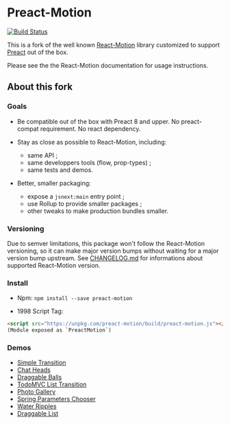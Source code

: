 # Preact-Motion

[![Build Status](https://travis-ci.org/BenoitZugmeyer/preact-motion.svg?branch=master)](https://travis-ci.org/BenoitZugmeyer/preact-motion)

This is a fork of the well known [React-Motion](https://github.com/chenglou/react-motion) library
customized to support [Preact](http://developit.github.io/preact/) out of the box.

Please see the the React-Motion documentation for usage instructions.

## About this fork

### Goals

* Be compatible out of the box with Preact 8 and upper.  No preact-compat requirement.  No react
  dependency.

* Stay as close as possible to React-Motion, including:
  * same API ;
  * same developpers tools (flow, prop-types) ;
  * same tests and demos.

* Better, smaller packaging:
  * expose a `jsnext:main` entry point ;
  * use Rollup to provide smaller packages ;
  * other tweaks to make production bundles smaller.

### Versioning

Due to semver limitations, this package won't follow the React-Motion versioning, so it can make
major version bumps without waiting for a major version bump upstream.  See
[CHANGELOG.md](./CHANGELOG.md) for informations about supported React-Motion version.

### Install

* Npm: `npm install --save preact-motion`

* 1998 Script Tag:
```html
<script src="https://unpkg.com/preact-motion/build/preact-motion.js"></script>
(Module exposed as `PreactMotion`)
```

### Demos
- [Simple Transition](http://benoitzugmeyer.github.io/preact-motion/demos/demo0-simple-transition)
- [Chat Heads](http://benoitzugmeyer.github.io/preact-motion/demos/demo1-chat-heads)
- [Draggable Balls](http://benoitzugmeyer.github.io/preact-motion/demos/demo2-draggable-balls)
- [TodoMVC List Transition](http://benoitzugmeyer.github.io/preact-motion/demos/demo3-todomvc-list-transition)
- [Photo Gallery](http://benoitzugmeyer.github.io/preact-motion/demos/demo4-photo-gallery)
- [Spring Parameters Chooser](http://benoitzugmeyer.github.io/preact-motion/demos/demo5-spring-parameters-chooser)
- [Water Ripples](http://benoitzugmeyer.github.io/preact-motion/demos/demo7-water-ripples)
- [Draggable List](http://benoitzugmeyer.github.io/preact-motion/demos/demo8-draggable-list)
